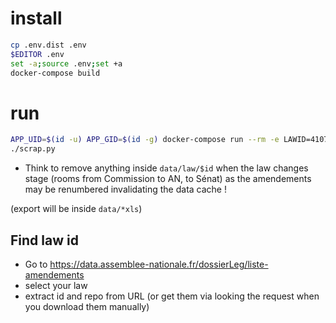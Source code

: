 # install
```sh
cp .env.dist .env
$EDITOR .env
set -a;source .env;set +a
docker-compose build
```

# run
```sh
APP_UID=$(id -u) APP_GID=$(id -g) docker-compose run --rm -e LAWID=41074 scrap
./scrap.py
```

- Think to remove anything inside `data/law/$id` when the law changes stage (rooms from Commission to AN, to Sénat) as the amendements may be renumbered invalidating the data cache !

(export will be inside `data/*xls`)

## Find law id
- Go to https://data.assemblee-nationale.fr/dossierLeg/liste-amendements
- select your law
- extract id and repo from URL  (or get them via looking the request when you download them manually)

